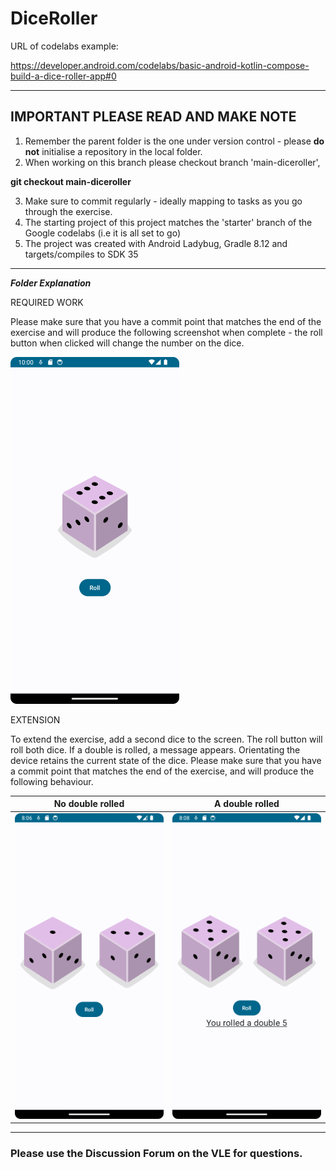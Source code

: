 # DiceRoller

URL of codelabs example:

https://developer.android.com/codelabs/basic-android-kotlin-compose-build-a-dice-roller-app#0

---

## IMPORTANT PLEASE READ AND MAKE NOTE

1. Remember the parent folder is the one under version control - please **do not** initialise a repository in the local folder.
2. When working on this branch please checkout branch 'main-diceroller', 

**git checkout main-diceroller**

3. Make sure to commit regularly - ideally mapping to tasks as you go through the exercise.
4. The starting project of this project matches the 'starter' branch of the Google codelabs (i.e it is all set to go)
5. The project was created with Android Ladybug, Gradle 8.12 and targets/compiles to SDK 35

---
***Folder Explanation***

REQUIRED WORK

Please make sure that you have a commit point that matches the end of the exercise and will produce the following 
screenshot when complete - the roll button when clicked will change the number on the dice. 

![diceroller screen shot](../images/diceroller-end.png)

EXTENSION

To extend the exercise, add a second dice to the screen. The roll button will roll both dice. If a double is rolled, a
message appears. Orientating the device retains the current state of the dice. Please make sure that you have a 
commit point that matches the end of the exercise, and will produce the following behaviour.


|                     **No double rolled**                     |                    **A double rolled**                    |
|:------------------------------------------------------------:|:---------------------------------------------------------:|
| ![dice extension 1 - no double](../images/diceroller-e1.png) | ![dice extension 2 - double](../images/diceroller-e2.png) |



---
### Please use the Discussion Forum on the VLE for questions. ###


